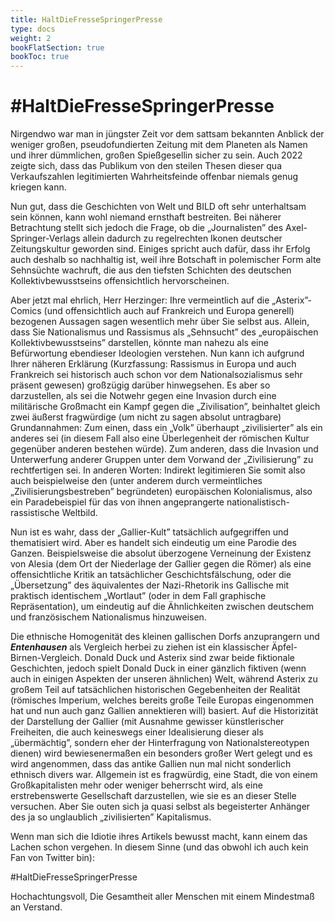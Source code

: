 ```yaml
---
title: HaltDieFresseSpringerPresse 
type: docs
weight: 2
bookFlatSection: true
bookToc: true 
---
```


# #HaltDieFresseSpringerPresse

Nirgendwo war man in jüngster Zeit vor dem sattsam bekannten Anblick der weniger großen, pseudofundierten Zeitung mit dem Planeten als Namen und ihrer dümmlichen, großen Spießgesellin sicher zu sein. Auch 2022 zeigte sich, dass das Publikum von den steilen Thesen dieser qua Verkaufszahlen legitimierten Wahrheitsfeinde offenbar niemals genug kriegen kann. 

Nun gut, dass die Geschichten von Welt und BILD oft sehr unterhaltsam sein können, kann wohl niemand ernsthaft bestreiten. Bei näherer Betrachtung stellt sich jedoch die Frage, ob die „Journalisten” 
des Axel-Springer-Verlags allein dadurch zu regelrechten Ikonen deutscher Zeitungskultur geworden 
sind. Einiges spricht auch dafür, dass ihr Erfolg auch deshalb so nachhaltig ist, weil ihre Botschaft in polemischer Form alte Sehnsüchte wachruft, die aus den tiefsten Schichten des deutschen Kollektivbewusstseins offensichtlich hervorscheinen. 

Aber jetzt mal ehrlich, Herr Herzinger: Ihre vermeintlich auf die „Asterix”-Comics (und offensichtlich 
auch auf Frankreich und Europa generell) bezogenen Aussagen sagen wesentlich mehr über Sie selbst 
aus. Allein, dass Sie Nationalismus und Rassismus als „Sehnsucht” des „europäischen Kollektivbewusstseins” darstellen, könnte man nahezu als eine Befürwortung ebendieser Ideologien verstehen. 
Nun kann ich aufgrund Ihrer näheren Erklärung (Kurzfassung: Rassismus in Europa und auch Frankreich sei historisch auch schon vor dem Nationalsozialismus sehr präsent gewesen) großzügig darüber 
hinwegsehen. Es aber so darzustellen, als sei die Notwehr gegen eine Invasion durch eine militärische 
Großmacht ein Kampf gegen die „Zivilisation”, beinhaltet gleich zwei äußerst fragwürdige (um nicht 
zu sagen absolut untragbare) Grundannahmen: Zum einen, dass ein „Volk” überhaupt „zivilisierter” 
als ein anderes sei (in diesem Fall also eine Überlegenheit der römischen Kultur gegenüber anderen 
bestehen würde). Zum anderen, dass die Invasion und Unterwerfung anderer Gruppen unter dem Vorwand der „Zivilisierung” zu rechtfertigen sei. In anderen Worten: Indirekt legitimieren Sie somit also 
auch beispielweise den (unter anderem durch vermeintliches „Zivilisierungsbestreben” begründeten) 
europäischen Kolonialismus, also ein Paradebeispiel für das von ihnen angeprangerte nationalistisch-rassistische Weltbild.  

Nun ist es wahr, dass der „Gallier-Kult” tatsächlich aufgegriffen und thematisiert wird. Aber es handelt sich eindeutig um eine Parodie des Ganzen. Beispielsweise die absolut überzogene Verneinung 
der Existenz von Alesia (dem Ort der Niederlage der Gallier gegen die Römer) als eine offensichtliche 
Kritik an tatsächlicher Geschichtsfälschung, oder die „Übersetzung” des äquivalentes der Nazi-Rhetorik ins Gallische mit praktisch identischem „Wortlaut” (oder in dem Fall graphische Repräsentation), um eindeutig auf die Ähnlichkeiten zwischen deutschem und französischem Nationalismus hinzuweisen. 

Die ethnische Homogenität des kleinen gallischen Dorfs anzuprangern und ***Entenhausen*** als Vergleich herbei zu ziehen ist ein klassischer Äpfel-Birnen-Vergleich. Donald Duck und Asterix sind 
zwar beide fiktionale Geschichten, jedoch spielt Donald Duck in einer gänzlich fiktiven (wenn auch in 
einigen Aspekten der unseren ähnlichen) Welt, während Asterix zu großem Teil auf tatsächlichen historischen Gegebenheiten der Realität (römisches Imperium, welches bereits große Teile Europas eingenommen hat und nun auch ganz Gallien annektieren will) basiert. Auf die Historizität der Darstellung der Gallier (mit Ausnahme gewisser künstlerischer Freiheiten, die auch keineswegs einer Idealisierung dieser als „übermächtig”, sondern eher der Hinterfragung von Nationalstereotypen dienen) 
wird bewiesenermaßen ein besonders großer Wert gelegt und es wird angenommen, dass das antike 
Gallien nun mal nicht sonderlich ethnisch divers war. Allgemein ist es fragwürdig, eine Stadt, die von 
einem Großkapitalisten mehr oder weniger beherrscht wird, als eine erstrebenswerte Gesellschaft darzustellen, wie sie es an dieser Stelle versuchen. Aber Sie outen sich ja quasi selbst als begeisterter Anhänger des ja so unglaublich „zivilisierten” Kapitalismus. 

Wenn man sich die Idiotie ihres Artikels bewusst macht, kann einem das Lachen schon vergehen. In 
diesem Sinne (und das obwohl ich auch kein Fan von Twitter bin):  

#HaltDieFresseSpringerPresse 

Hochachtungsvoll, 
Die Gesamtheit aller Menschen mit einem Mindestmaß an Verstand.